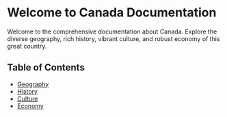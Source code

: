 # Welcome to Canada Documentation

Welcome to the comprehensive documentation about Canada. Explore the diverse geography, rich history, vibrant culture, and robust economy of this great country.

## Table of Contents

- [Geography](geography/overview.md)
- [History](history/overview.md)
- [Culture](culture/overview.md)
- [Economy](economy.md)

